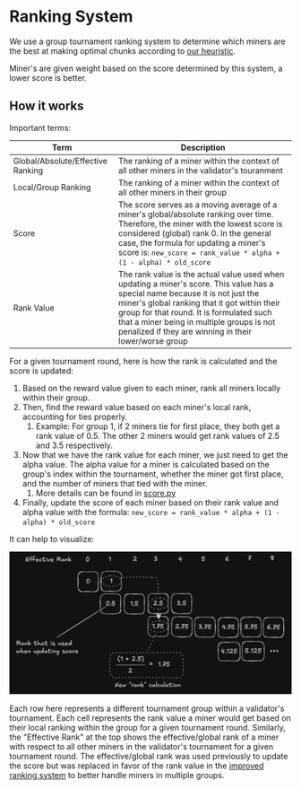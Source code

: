 # Ranking System

We use a group tournament ranking system to determine which miners are the best at making optimal chunks according to [our heuristic](./evaluation.md).

Miner's are given weight based on the score determined by this system, a lower score is better.

## How it works

Important terms:

| Term                              | Description                                                                                                                                                                                                                                                                                                                       |
| --------------------------------- | --------------------------------------------------------------------------------------------------------------------------------------------------------------------------------------------------------------------------------------------------------------------------------------------------------------------------------- |
| Global/Absolute/Effective Ranking | The ranking of a miner within the context of all other miners in the validator's touranment                                                                                                                                                                                                                                       |
| Local/Group Ranking               | The ranking of a miner within the context of all other miners in their group                                                                                                                                                                                                                                                      |
| Score                             | The score serves as a moving average of a miner's global/absolute ranking over time. Therefore, the miner with the lowest score is considered (global) rank 0. In the general case, the formula for updating a miner's score is: `new_score = rank_value * alpha + (1 - alpha) * old_score`                                       |
| Rank Value                        | The rank value is the actual value used when updating a miner's score. This value has a special name because it is not just the miner's global ranking that it got within their group for that round. It is formulated such that a miner being in multiple groups is not penalized if they are winning in their lower/worse group |

For a given tournament round, here is how the rank is calculated and the score is updated:

1. Based on the reward value given to each miner, rank all miners locally within their group.
2. Then, find the reward value based on each miner's local rank, accounting for ties properly.
   1. Example: For group 1, if 2 miners tie for first place, they both get a rank value of 0.5. The other 2 miners would get rank values of 2.5 and 3.5 respectively.
3. Now that we have the rank value for each miner, we just need to get the alpha value. The alpha value for a miner is calculated based on the group's index within the tournament, whether the miner got first place, and the number of miners that tied with the miner.
   1. More details can be found in [score.py](../../chunking/utils/score.py)
4. Finally, update the score of each miner based on their rank value and alpha value with the formula: `new_score = rank_value * alpha + (1 - alpha) * old_score`

It can help to visualize:

![Ranking System](../../assets/improved_ranking/new.png)

Each row here represents a different tournament group within a validator's tournament. Each cell represents the rank value a miner would get based on their local ranking within the group for a given tournament round. Similarly, the "Effective Rank" at the top shows the effective/global rank of a miner with respect to all other miners in the validator's tournament for a given tournament round. The effective/global rank was used previously to update the score but was replaced in favor of the rank value in the [improved ranking system](./improved_ranking.md) to better handle miners in multiple groups.
